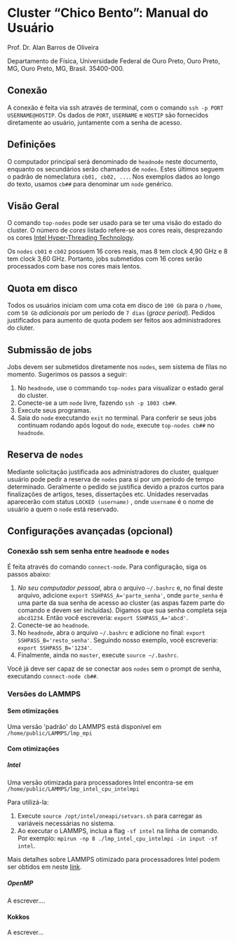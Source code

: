 # Cluster “Chico Bento”: Manual do Usuário

Prof. Dr. Alan Barros de Oliveira

Departamento de Física, Universidade Federal de Ouro Preto, Ouro Preto, MG, Ouro Preto, MG, Brasil. 35400-000.

## Conexão

A conexão é feita via ssh através de terminal, com o comando `ssh -p PORT USERNAME@HOSTIP`.
Os dados de  `PORT`, `USERNAME` e `HOSTIP` são fornecidos diretamente ao usuário, juntamente com a senha de acesso.

## Definições

O computador principal será denominado de `headnode` neste documento, enquanto os secundários serão chamados de `nodes`.
Estes últimos seguem o padrão de nomeclatura `cb01, cb02, ...`. Nos exemplos dados ao longo do texto, usamos `cb##` para denominar
um `node` genérico.

## Visão Geral

O comando `top-nodes` pode ser usado para se ter uma visão do estado do cluster.
O número de *cores* listado refere-se aos cores reais, 
desprezando os cores [Intel Hyper-Threading Technology](https://www.intel.com/content/www/us/en/architecture-and-technology/hyper-threading/hyper-threading-technology.html).

Os `nodes` `cb01` e `cb02` possuem 16 cores reais, 
mas 8 tem clock 4,90 GHz e 8 tem clock 3,60 GHz. Portanto, jobs submetidos com 16 cores serão processados com base nos cores mais lentos. 

## Quota em disco

Todos os usuários iniciam com uma cota em disco de `100 Gb` para o `/home`, 
com `50 Gb` *adicionais* por um período de `7 dias` (*grace period*). 
Pedidos justificados para aumento de quota podem ser feitos aos administradores do cluter.

## Submissão de jobs

Jobs devem ser submetidos diretamente nos `nodes`, sem sistema de filas no momento. 
Sugerimos os passos a seguir:

1. No `headnode`, use o commando `top-nodes` para visualizar o estado geral do cluster.
2. Conecte-se a um `node` livre, fazendo `ssh -p 1003 cb##`.
3. Execute seus programas.
4. Saia do `node` executando `exit` no terminal. Para conferir se seus jobs 
continuam rodando após logout do  `node`, execute `top-nodes cb##` no `headnode`.

## Reserva de `nodes`

Mediante solicitação justificada aos administradores do cluster, qualquer usuário 
pode pedir a reserva de `nodes` para si por um período de tempo determinado. 
Geralmente o pedido se justifica devido a prazos curtos para finalizações de 
artigos, teses, dissertações etc. Unidades reservadas aparecerão com status 
`LOCKED (username)` , onde `username` é o nome de usuário a quem o `node` está reservado.

## Configurações avançadas (opcional)

### Conexão ssh sem senha entre `headnode` e `nodes`

É feita através do comando `connect-node`. Para configuração, siga os passos abaixo:

1. *No seu computador pessoal*, abra o arquivo `~/.bashrc` e, no final deste arquivo, adicione `export SSHPASS_A='parte_senha'`, onde `parte_senha` é uma parte da sua 
senha de acesso ao cluster (as aspas fazem parte do comando e devem ser incluídas). Digamos que sua senha completa seja `abcd1234`. 
Então você escreveria: `export SSHPASS_A='abcd'`. 
2. Conecte-se ao `headnode`.
3. No `headnode`, abra o arquivo `~/.bashrc` e adicione no final: `export SSHPASS_B='resto_senha'`. Seguindo nosso exemplo, você escreveria: `export SSHPASS_B='1234'`. 
4. Finalmente, ainda no `master`, execute `source ~/.bashrc`.

Você já deve ser capaz de se conectar aos `nodes` sem o prompt de senha, executando `connect-node cb##`. 

### Versões do LAMMPS 

#### Sem otimizações

Uma versão 'padrão' do LAMMPS está disponível em `/home/public/LAMMPS/lmp_mpi`

#### Com otimizações 

##### Intel

Uma versão otimizada para processadores Intel
encontra-se em `/home/public/LAMMPS/lmp_intel_cpu_intelmpi` 

Para utilizá-la:

1. Execute `source /opt/intel/oneapi/setvars.sh` para carregar as variáveis 
necessárias no sistema.
2. Ao executar o LAMMPS, inclua a flag `-sf intel` na linha de comando. 
Por exemplo: `mpirun -np 8 ./lmp_intel_cpu_intelmpi -in input -sf intel`. 

Mais detalhes sobre LAMMPS otimizado para processadores Intel 
podem ser obtidos em neste [link](https://docs.lammps.org/Speed_intel.html).

##### OpenMP

A escrever....

#### Kokkos

A escrever...

